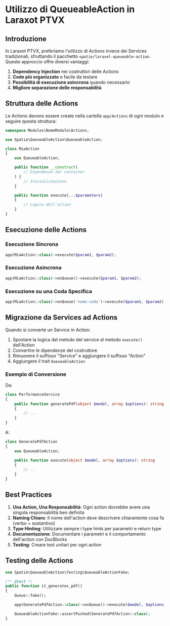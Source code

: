 # Utilizzo di QueueableAction in Laraxot PTVX

## Introduzione

In Laraxot PTVX, preferiamo l'utilizzo di Actions invece dei Services tradizionali, sfruttando il pacchetto `spatie/laravel-queueable-action`. Questo approccio offre diversi vantaggi:

1. **Dependency Injection** nei costruttori delle Actions
2. **Code più organizzato** e facile da testare
3. **Possibilità di esecuzione asincrona** quando necessario
4. **Migliore separazione delle responsabilità**

## Struttura delle Actions

Le Actions devono essere create nella cartella `app/Actions` di ogni modulo e seguire questa struttura:

```php
namespace Modules\NomeModulo\Actions;

use Spatie\QueueableAction\QueueableAction;

class MiaAction
{
    use QueueableAction;

    public function __construct(
        // Dipendenze dal container
    ) {
        // Inizializzazione
    }

    public function execute(...$parameters)
    {
        // Logica dell'action
    }
}
```

## Esecuzione delle Actions

### Esecuzione Sincrona
```php
app(MiaAction::class)->execute($param1, $param2);
```

### Esecuzione Asincrona
```php
app(MiaAction::class)->onQueue()->execute($param1, $param2);
```

### Esecuzione su una Coda Specifica
```php
app(MiaAction::class)->onQueue('nome-coda')->execute($param1, $param2);
```

## Migrazione da Services ad Actions

Quando si converte un Service in Action:

1. Spostare la logica dal metodo del service al metodo `execute()` dell'Action
2. Convertire le dipendenze del costruttore
3. Rimuovere il suffisso "Service" e aggiungere il suffisso "Action"
4. Aggiungere il trait `QueueableAction`

### Esempio di Conversione

Da:
```php
class PerformanceService
{
    public function generatePdf(object $model, array $options): string
    {
        // ...
    }
}
```

A:
```php
class GeneratePdfAction
{
    use QueueableAction;

    public function execute(object $model, array $options): string
    {
        // ...
    }
}
```

## Best Practices

1. **Una Action, Una Responsabilità**: Ogni action dovrebbe avere una singola responsabilità ben definita
2. **Naming Chiaro**: Il nome dell'action deve descrivere chiaramente cosa fa (verbo + sostantivo)
3. **Type Hinting**: Utilizzare sempre i type hints per parametri e return type
4. **Documentazione**: Documentare i parametri e il comportamento dell'action con DocBlocks
5. **Testing**: Creare test unitari per ogni action

## Testing delle Actions

```php
use Spatie\QueueableAction\Testing\QueueableActionFake;

/** @test */
public function it_generates_pdf()
{
    Queue::fake();

    app(GeneratePdfAction::class)->onQueue()->execute($model, $options);

    QueueableActionFake::assertPushed(GeneratePdfAction::class);
} 